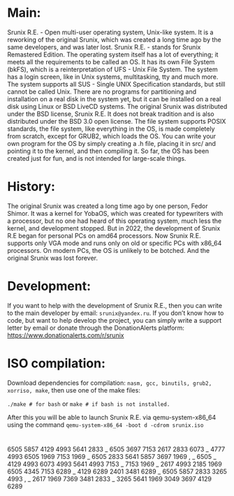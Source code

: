 # Main: #
Srunix R.E. - Open multi-user operating system, Unix-like system. It is a reworking of the original Srunix, which was created a long time ago by the same developers, and was later lost.
Srunix R.E. - stands for Srunix Remastered Edition. The operating system itself has a lot of everything; it meets all the requirements to be called an OS. It has its own File System (bkFS), which is a reinterpretation of UFS - Unix File System. The system has a login screen, like in Unix systems, multitasking, tty and much more. The system supports all SUS - Single UNIX Specification standards, but still cannot be called Unix.
There are no programs for partitioning and installation on a real disk in the system yet, but it can be installed on a real disk using Linux or BSD LiveCD systems. The original Srunix was distributed under the BSD license, Srunix R.E. It does not break tradition and is also distributed under the BSD 3.0 open license. The file system supports POSIX standards, the file system, like everything in the OS, is made completely from scratch, except for GRUB2, which loads the OS. You can write your own program for the OS by simply creating a .h file, placing it in src/ and pointing it to the kernel, and then compiling it. So far, the OS has been created just for fun, and is not intended for large-scale things.
# History: #
The original Srunix was created a long time ago by one person, Fedor Shimor. It was a kernel for YobaOS, which was created for typewriters with a processor, but no one had heard of this operating system, much less the kernel, and development stopped. But in 2022, the development of Srunix R.E began for personal PCs on amd64 processors. Now Srunix R.E. supports only VGA mode and runs only on old or specific PCs with x86_64 processors. On modern PCs, the OS is unlikely to be botched. And the original Srunix was lost forever.
# Development: #
If you want to help with the development of Srunix R.E., then you can write to the main developer by email: `srunix@yandex.ru`. If you don’t know how to code, but want to help develop the project, you can simply write a support letter by email or donate through the DonationAlerts platform:
https://www.donationalerts.com/r/srunix
# ISO compilation: #
Download dependencies for compilation: `nasm, gcc, binutils, grub2, xorriso, make`, then use one of the make files:

`./make # for bash`
or
`make # if bash is not installed.`

After this you will be able to launch Srunix R.E. via qemu-system-x86_64 using the command `qemu-system-x86_64 -boot d -cdrom srunix.iso`































# 

# 

























6505 5857 4129 4993 5641 2833 _ 6505 3697 7153 2617 2833 6073 _ 4777 4993 6505 1969 7153 1969 _ 6505 2833 5641 5857 3697 1969 , _ 6505 _ 4129 4993 6073 4993 5641 4993 7153 _ 7153 1969 _ 2617 4993 2185 1969 6505 4345 7153 6289 _ 4129 6289 2401 3481 6289 _ 6505 5857 2833 3265 4993 , _ 2617 1969 7369 3481 2833 _ 3265 5641 1969 3049 3697 4129 6289
